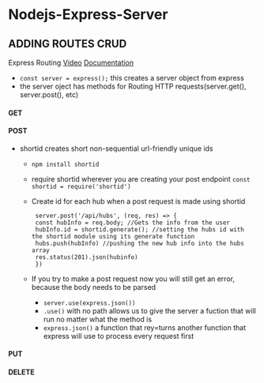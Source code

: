# Nodejs-Express-Server

## ADDING ROUTES CRUD
Express Routing 
[Video](https://www.youtube.com/watch?v=McUdQ9kR2uE&feature=youtu.be)
[Documentation](https://expressjs.com/en/4x/api.html)
* `const server = express();` this creates a server object from express
* the server oject has methods for Routing HTTP requests(server.get(), server.post(), etc)


#### GET
#### POST

* shortid creates short non-sequential url-friendly unique ids
    * `npm install shortid`
    *  require shortid wherever you are creating your post endpoint `const shortid = require('shortid')`
    *  Create id for each hub when a post request is made using shortid
    
            server.post('/api/hubs', (req, res) => {
            const hubInfo = req.body; //Gets the info from the user
            hubInfo.id = shortid.generate(); //setting the hubs id with the shortid module using its generate function
            hubs.push(hubInfo) //pushing the new hub info into the hubs array
            res.status(201).json(hubinfo)
            })
    * If you try to make a post request now you will still get an error, because the body needs to be parsed
        * `server.use(express.json())`
        * `.use()` with no path allows us to give the server a fuction that will run no matter what the method is
        * `express.json()` a function that rey=turns another function that express will use to process every request first

#### PUT
#### DELETE